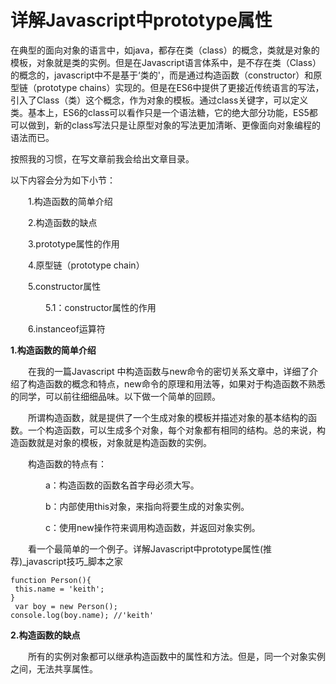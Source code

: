 # 详解Javascript中prototype属性



在典型的面向对象的语言中，如java，都存在类（class）的概念，类就是对象的模板，对象就是类的实例。但是在Javascript语言体系中，是不存在类（Class）的概念的，javascript中不是基于‘类的'，而是通过构造函数（constructor）和原型链（prototype chains）实现的。但是在ES6中提供了更接近传统语言的写法，引入了Class（类）这个概念，作为对象的模板。通过class关键字，可以定义类。基本上，ES6的class可以看作只是一个语法糖，它的绝大部分功能，ES5都可以做到，新的class写法只是让原型对象的写法更加清晰、更像面向对象编程的语法而已。  


按照我的习惯，在写文章前我会给出文章目录。  


以下内容会分为如下小节：  


　　1.构造函数的简单介绍  


　　2.构造函数的缺点  


　　3.prototype属性的作用  


　　4.原型链（prototype chain）  


　　5.constructor属性  


　　　　5.1：constructor属性的作用  


　　6.instanceof运算符  


**1.构造函数的简单介绍**  


　　在我的一篇Javascript 中构造函数与new命令的密切关系文章中，详细了介绍了构造函数的概念和特点，new命令的原理和用法等，如果对于构造函数不熟悉的同学，可以前往细细品味。以下做一个简单的回顾。

　　所谓构造函数，就是提供了一个生成对象的模板并描述对象的基本结构的函数。一个构造函数，可以生成多个对象，每个对象都有相同的结构。总的来说，构造函数就是对象的模板，对象就是构造函数的实例。  


　　构造函数的特点有：  


　　　　a：构造函数的函数名首字母必须大写。  


　　　　b：内部使用this对象，来指向将要生成的对象实例。  


　　　　c：使用new操作符来调用构造函数，并返回对象实例。  


　　看一个最简单的一个例子。详解Javascript中prototype属性\(推荐\)\_javascript技巧\_脚本之家

```
function Person(){
 this.name = 'keith';
} 
 var boy = new Person();
console.log(boy.name); //'keith'

```



**2.构造函数的缺点**  


　　所有的实例对象都可以继承构造函数中的属性和方法。但是，同一个对象实例之间，无法共享属性。

